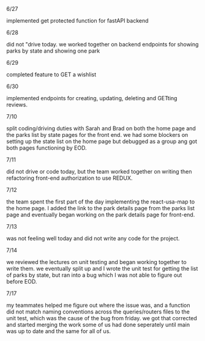 6/27

implemented get protected function for fastAPI backend

6/28

did not "drive today. we worked together on backend endpoints for showing parks by state and showing one park

6/29

completed feature to GET a wishlist

6/30

implemented endpoints for creating, updating, deleting and GETting reviews.

7/10

split coding/driving duties with Sarah and Brad on both the home page and the parks list by state pages for the front end. we had some blockers on setting up the state list on the home page but debugged as a group ang got both pages functioning by EOD.

7/11

did not drive or code today, but the team worked together on writing then refactoring front-end authorization to use REDUX.

7/12

the team spent the first part of the day implementing the react-usa-map to the home page. I added the link to the park details page from the parks list page and eventually began working on the park details page for front-end.

7/13

was not feeling well today and did not write any code for the project.

7/14

we reviewed the lectures on unit testing and began working together to write them. we eventually split up and I wrote the unit test for getting the list of parks by state, but ran into a bug which I was not able to figure out before EOD.

7/17

my teammates helped me figure out where the issue was, and a function did not match naming conventions across  the queries/routers files to the unit test, which was the cause of the bug from friday. we got that corrected and started merging the work some of us had done seperately until main was up to date and the same for all of us. 
